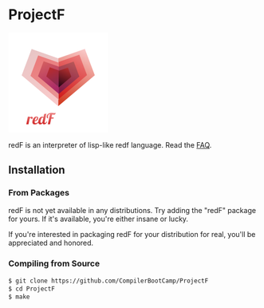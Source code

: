 # ProjectF
![logo](redF.png)

redF is an interpreter of lisp-like redf language.
Read the [FAQ](https://github.com/CompilerBootCamp/ProjectF/wiki).

## Installation

### From Packages

redF is not yet available in any distributions. Try adding the "redF" package for
yours. If it's available, you're either insane or lucky.

If you're interested in packaging redF for your distribution for real, you'll be
appreciated and honored. 

### Compiling from Source

```
$ git clone https://github.com/CompilerBootCamp/ProjectF
$ cd ProjectF
$ make
